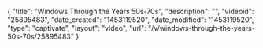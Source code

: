 {
    "title": "Windows Through the Years 50s-70s",
    "description": "",
    "videoid": "25895483",
    "date_created": "1453119520",
    "date_modified": "1453119520",
    "type": "captivate",
    "layout": "video",
    "url": "\/v\/windows-through-the-years-50s-70s\/25895483"
}